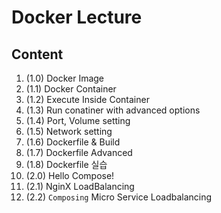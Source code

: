 # Docker Lecture

## Content

1. (1.0) Docker Image
2. (1.1) Docker Container
3. (1.2) Execute Inside Container
4. (1.3) Run conatiner with advanced options
5. (1.4) Port, Volume setting
6. (1.5) Network setting
7. (1.6) Dockerfile & Build
8. (1.7) Dockerfile Advanced
9. (1.8) Dockerfile 실습
10. (2.0) Hello Compose!
11. (2.1) NginX LoadBalancing
12. (2.2) `Composing` Micro Service Loadbalancing
